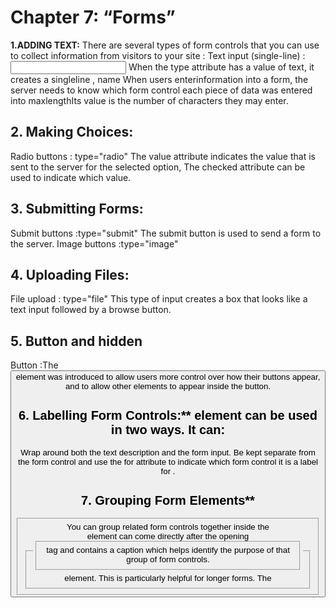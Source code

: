 # Chapter 7: “Forms”

**1.ADDING TEXT:**
There are several types of form controls that you can use to collect information from visitors to your site :
Text input (single-line) : <input type="text" name=" " maxlength = "" size="" > When the type attribute has a value of text, it creates a singleline ,
name When users enterinformation into a form,
the server needs to know which form control each piece of data was entered into 
maxlengthIts value is the number of characters they may enter. 

## 2. Making Choices:
Radio buttons : type="radio" The value attribute indicates the value that is sent to
the server for the selected option, The checked attribute can be used to indicate which value.

## 3. Submitting Forms:
Submit buttons :type="submit" The submit button is used to send a form to the server.
Image buttons :type="image"

## 4. Uploading Files:
File upload : type="file" This type of input creates a box that looks like a text input followed by a browse button.

## 5. Button and hidden
Button :The <button> element was introduced to allow users more control over how their buttons appear, and to allow other elements to appear inside the button.
  
## 6. Labelling Form Controls:** element can be used in two ways. It can:
Wrap around both the text description and the form input.
Be kept separate from the form control and use the for attribute to indicate which form control it is a label for .
  
## 7. Grouping Form Elements**
<fieldset> You can group related form controls together inside the <fieldset> element. This is particularly helpful for longer forms.
The <legend> element can come directly after the opening <fieldset> tag and contains a caption which helps identify the purpose of that group of form controls.
